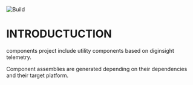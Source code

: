 ![Build](https://github.com/diginsight/components/actions/workflows/v2_99.Package.CICD.yml/badge.svg)

# INTRODUCTUCTION
components project include utility components based on diginsight telemetry.

Component assemblies are generated depending on their dependencies and their target platform.











